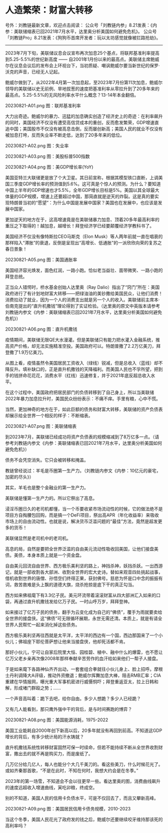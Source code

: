 # 人造繁荣：财富大转移

号外：刘教链最新文章，欢迎点击阅读：
公众号「刘教链内参」8.21发表：《内参：美联储缩表已回2021年7月水平，达里奥分析美国如何避免危机》。
公众号「刘教链Pro」8.21发表：《狗狗币首席开发者：玩以太坊感觉就像被拦路抢劫》。

* * * 

2023年7月下旬，美联储议息会议宣布再次加息25个基点，将联邦基准利率提高到5.25-5.5%的世纪新高度 —— 自2001年1月份以来的最高点。美联储主席鲍威尔在议息会议后的发布会上环视台下，当初质疑、嘲讽鲍威尔要当新世纪的保罗·沃克的声音，已经无人记起。

鲍威尔做到了。从2022年4月第一次加息起，至2023年7月份第11次加息，鲍威尔领导的美联储以史无前例、旱地拔葱的速度把基准利率从零拉升到了20多年来的最高点。5.25-5.5%的无风险利率水平什么概念？13-14年本金翻倍。

20230821-A01.png
图：联邦基准利率

大力出奇迹。鲍威尔的暴力、迅猛的加息确实创造了经济史上的奇迹：在利率飙升的同时，美国经济不仅没有遭受高信贷成本的重创，反而愈发繁荣，GDP增速直追中国；美国股市不仅没有被高息击倒，反而屡创新高；美国人民的就业不仅没有被加息打垮，反而失业率不断走低，达到了20多年来的低位。

20230821-A02.png
图：失业率

20230821-A03.png
图：美股标普500指数

20230821-A04.png
图：美GDP增长率(YoY)

美国亚特兰大联储更是放了个大卫星。其日前宣称，根据其模型铁口直断，上调美国三季度GDP增长率的预测值到5.6%。这可真是个惊人的预测。为什么？要知道中国上半年的GDP增速也才5.5%，全年GDP增长目标是5%。美国以其全球最大体量的GDP规模，增速上还要超过中国，那简直就是逆天的炸裂。这是真的要实现特朗普当初的“愿望”：为什么中国是发展中国家？美国也在发展中，也应该是发展中国家。

更加逆天的地方在于，这高增速竟是在美联储暴力加息、顶着20多年最高利率的重压之下取得的！越加息，越增长！拜登经济学已经要颠覆经济学教科书了。

美国经济不仅没有像特斯拉CEO马斯克（Elon Musk）等人两年前就一直在唱衰的那样陷入“滞胀”的衰退，反倒是呈现出“高增长、低通胀”的一派欣欣向荣的复苏之春日景象！

20230821-A05.png
图：美国通胀率

美国经济容光焕发，面色红润，一路小跑。恰似老当益壮、面带微笑、一路小跑的拜登总统。

正当众人错愕时，桥水基金创始人达里奥（Ray Dalio）指出了“窍门”所在：美国政府进行了有计划地财富大转移——把绿油油的美钞撒给美国民众，让他们消费！消费拉动了就业，因为一个人的消费支出就是另一个人的收入。美联储前主席本·伯南克提出的“直升机撒钱”理论得到了实证检验。（达里奥的原文中英版本请参考刘教链内参文《内参：美联储缩表已回2021年7月水平，达里奥分析美国如何避免危机》）

20230821-A06.png
图：直升机撒钱

疫情期间，美联储无限QE大水漫灌。但是美联储只有能力把水灌入金融系统，推高资产价格，却无法实施精准空投。美国政府可以。特朗普撒了2.2万亿美刀，拜登撒了1.9万亿美刀。

从图上看，疫情虽然令美国居民工资收入（绿线）锐减，但是总收入（蓝线）却不降反升。填补缺口的，正是直升机撒钱的天降福利。而美国人民也不孚所望，把到手的钱拼命花花花，消费水平（红线）迅速修复，并于2021年底反超总收入水平。

在这个过程中，美国政府把居民部门的负债转移到了自己身上，所以当美联储2022年暴力加息拉升时，美国民众纷纷表示：不痛不痒。手里有粮，心中不慌。

当然，更加神奇的地方在于，如此巨额的债务和财富大转移，美联储的资产负债表却展示给全世界一个相反的样子：不断缩表。

20230821-A07.png
图：美联储缩表

到2023年7月，美联储已经成功将资产负债表的规模缩减到了8万亿多一点。（请参考刘教链内参文《内参：美联储缩表已回2021年7月水平，达里奥分析美国如何避免危机》）

债务不会凭空消失。它只会被转移和掩盖。

教链曾经说过：羊毛是币圈第一生产力。（刘教链内参文《内参：10亿元的豪宅，加密的尽头》）

其实，羊毛也是整个金融业的第一生产力。

美联储是懂第一生产力的。所以它祭出了高息。

浸淫币圈日久的老司机都懂，当一个币要收紧市场流动性的时候，它的做法绝不是项目方自掏腰包回购，而是搞一个DeFi项目，祭出高APR（年化收益率）来吸收市场上的自由流动性。也就是说，解决货币泛滥问题的“最佳”方法，竟然是超发更多的货币！

美联储显然是老司机中的老司机。

高息的局，自然是要把全世界泛滥的自由美元流动性吸收回美国，让他们接盘美债。美债，本身本质上就是一个资金盘。

自由美元回流自由世界、西方极乐美利坚的路上，神挡杀神，妖挡杀妖。一出西游记，就是一部收割各大部洲、收割全世界的宏大史诗。替如来观音四处挑起战事，借机收割世界的唐僧、孙悟空们终得正果，获封佛号。慈悲为怀是口中念的振振有词，救苦救难是头上飘的道德大旗，烧杀抢掠是底下干的真正勾当。

西方如来佛祖麾下有3.3亿子民。美元环流带着滚滚财富从四大部洲汇入如来的口袋，再通过直升机撒钱发给亿万子民。一时山呼万岁，拜拜登神。

如来接过了亿万子民的债务，翻手为云变化成为自己的“佛债”，覆手为雨就要卖给全世界的接盘侠。这“佛债”可无限循环展期，永世无需还清。本质上，就是有请全世界人民帮忙一起来消化掉这些债务。

西方极乐美利坚再往西就是太平洋，太平洋的西边有一个国，西边那国来了一个小伙儿；佛祖座下耶伦菩萨想让他来当接盘侠，他却死活都不肯。

那好小伙儿，宁可让自家后院里大恒、园桂碧、植中、融中什么的爆雷，也不愿让亿万父老乡亲再次像2008年那样奉献辛苦劳作的血汗给如来他们一帮子人接盘。

于是如来麾下各路神仙齐齐出动，一套套组合拳就往小伙儿身上、脸上招呼。摩根士丹利调降大A评级，推动外资撤退；鲍威尔挥舞加息大棒，阻击RMB汇率；CIA重建在华情报网，曝光重大军事机密进行威慑恫吓；拜登重返亚太，拉上日韩和解，形成堵门群殴之势；……

一个声音高叫着：跪下去吧，给你自由。多少人想跪？多少人已经跪？

又有几人能看到，那只鹰外强中干的背后，是与时间赛跑的博弈？

20230821-A08.png
图：美国能源消耗，1975-2022

美国工业能耗自2000年创下新高以后，20多年就没有再回到前高。不知道这GDP增长的背后，有多少统计局的汗水铸就？

直升机撒钱系统性转移财富固然可保一时续命，但若不能持续不断从全世界收割财富，撒出去的就不再是购买力，而是废纸了。

几万亿分给几亿人，每人也能分个大几千美刀的。看这些美刀，什么时候花光了。或如齐秦那首歌，“不是在此时，不知在何时，我想大约会是在冬季。”

2023年的第一场雪，不知道会不会以往更早一些。看达里奥的图，消费曲线飙升的速度远超收入增速曲线，寅吃卯粮，终成空。

别的不知道，美国人民的信用卡负债水平，可是不仅回去了，而且又攀新高峰。

20230821-A09.png
图：美国居民信用卡债务规模，2010-2023

当这个冬季，美国人民花光了政府发的钱之后，鲍威尔还要继续咬牙维持那该死的高利率吗？


